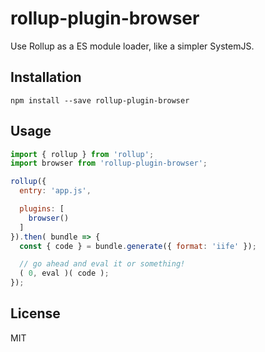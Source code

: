 # rollup-plugin-browser
Use Rollup as a ES module loader, like a simpler SystemJS.

## Installation
```
npm install --save rollup-plugin-browser
```

## Usage
```js
import { rollup } from 'rollup';
import browser from 'rollup-plugin-browser';

rollup({
  entry: 'app.js',

  plugins: [
    browser()
  ]
}).then( bundle => {
  const { code } = bundle.generate({ format: 'iife' });

  // go ahead and eval it or something!
  ( 0, eval )( code );
});
```

## License
MIT
